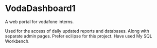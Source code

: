# VodaDashboard1
A web portal for vodafone interns.

Used for the access of daily updated reports and databases.
Along with separate admin pages.
Prefer ecilipse for this project.
Have used My SQL Workbench.
